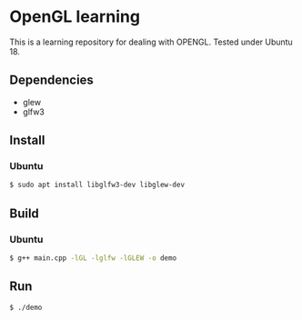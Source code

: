 # OpenGL learning

This is a learning repository for dealing with OPENGL.
Tested under Ubuntu 18.

## Dependencies
- glew
- glfw3

## Install
### Ubuntu

```bash
$ sudo apt install libglfw3-dev libglew-dev
```
## Build
### Ubuntu
```bash
$ g++ main.cpp -lGL -lglfw -lGLEW -o demo
```

## Run
```bash
$ ./demo
```
